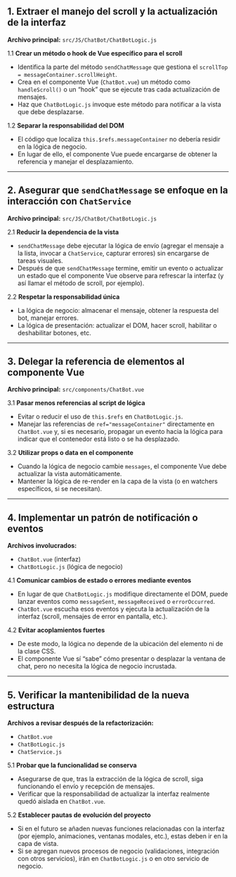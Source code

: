 ## 1. Extraer el manejo del scroll y la actualización de la interfaz
**Archivo principal:** `src/JS/ChatBot/ChatBotLogic.js`

1.1 **Crear un método o hook de Vue específico para el scroll**  
   - Identifica la parte del método `sendChatMessage` que gestiona el `scrollTop = messageContainer.scrollHeight`.  
   - Crea en el componente Vue (`ChatBot.vue`) un método como `handleScroll()` o un “hook” que se ejecute tras cada actualización de mensajes.  
   - Haz que `ChatBotLogic.js` invoque este método para notificar a la vista que debe desplazarse.

1.2 **Separar la responsabilidad del DOM**  
   - El código que localiza `this.$refs.messageContainer` no debería residir en la lógica de negocio.  
   - En lugar de ello, el componente Vue puede encargarse de obtener la referencia y manejar el desplazamiento.

---

## 2. Asegurar que `sendChatMessage` se enfoque en la interacción con `ChatService`
**Archivo principal:** `src/JS/ChatBot/ChatBotLogic.js`

2.1 **Reducir la dependencia de la vista**  
   - `sendChatMessage` debe ejecutar la lógica de envío (agregar el mensaje a la lista, invocar a `ChatService`, capturar errores) sin encargarse de tareas visuales.  
   - Después de que `sendChatMessage` termine, emitir un evento o actualizar un estado que el componente Vue observe para refrescar la interfaz (y así llamar el método de scroll, por ejemplo).

2.2 **Respetar la responsabilidad única**  
   - La lógica de negocio: almacenar el mensaje, obtener la respuesta del bot, manejar errores.  
   - La lógica de presentación: actualizar el DOM, hacer scroll, habilitar o deshabilitar botones, etc.

---

## 3. Delegar la referencia de elementos al componente Vue
**Archivo principal:** `src/components/ChatBot.vue`

3.1 **Pasar menos referencias al script de lógica**  
   - Evitar o reducir el uso de `this.$refs` en `ChatBotLogic.js`.  
   - Manejar las referencias de `ref="messageContainer"` directamente en `ChatBot.vue` y, si es necesario, propagar un evento hacia la lógica para indicar que el contenedor está listo o se ha desplazado.

3.2 **Utilizar props o data en el componente**  
   - Cuando la lógica de negocio cambie `messages`, el componente Vue debe actualizar la vista automáticamente.  
   - Mantener la lógica de re-render en la capa de la vista (o en watchers específicos, si se necesitan).

---

## 4. Implementar un patrón de notificación o eventos
**Archivos involucrados:**  
- `ChatBot.vue` (interfaz)  
- `ChatBotLogic.js` (lógica de negocio)

4.1 **Comunicar cambios de estado o errores mediante eventos**  
   - En lugar de que `ChatBotLogic.js` modifique directamente el DOM, puede lanzar eventos como `messageSent`, `messageReceived` o `errorOccurred`.  
   - `ChatBot.vue` escucha esos eventos y ejecuta la actualización de la interfaz (scroll, mensajes de error en pantalla, etc.).

4.2 **Evitar acoplamientos fuertes**  
   - De este modo, la lógica no depende de la ubicación del elemento ni de la clase CSS.  
   - El componente Vue sí “sabe” cómo presentar o desplazar la ventana de chat, pero no necesita la lógica de negocio incrustada.

---

## 5. Verificar la mantenibilidad de la nueva estructura
**Archivos a revisar después de la refactorización:**  
- `ChatBot.vue`  
- `ChatBotLogic.js`  
- `ChatService.js`

5.1 **Probar que la funcionalidad se conserva**  
   - Asegurarse de que, tras la extracción de la lógica de scroll, siga funcionando el envío y recepción de mensajes.  
   - Verificar que la responsabilidad de actualizar la interfaz realmente quedó aislada en `ChatBot.vue`.

5.2 **Establecer pautas de evolución del proyecto**  
   - Si en el futuro se añaden nuevas funciones relacionadas con la interfaz (por ejemplo, animaciones, ventanas modales, etc.), estas deben ir en la capa de vista.  
   - Si se agregan nuevos procesos de negocio (validaciones, integración con otros servicios), irán en `ChatBotLogic.js` o en otro servicio de negocio.
